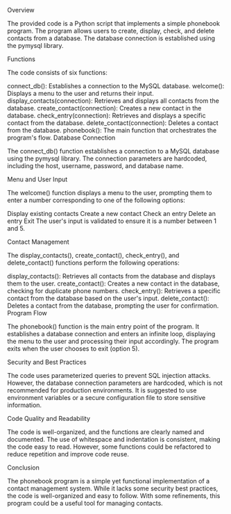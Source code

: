 Overview

The provided code is a Python script that implements a simple phonebook program. The program allows users to create, display, check, and delete contacts from a database. The database connection is established using the pymysql library.

Functions

The code consists of six functions:

connect_db(): Establishes a connection to the MySQL database.
welcome(): Displays a menu to the user and returns their input.
display_contacts(connection): Retrieves and displays all contacts from the database.
create_contact(connection): Creates a new contact in the database.
check_entry(connection): Retrieves and displays a specific contact from the database.
delete_contact(connection): Deletes a contact from the database.
phonebook(): The main function that orchestrates the program's flow.
Database Connection

The connect_db() function establishes a connection to a MySQL database using the pymysql library. The connection parameters are hardcoded, including the host, username, password, and database name.

Menu and User Input

The welcome() function displays a menu to the user, prompting them to enter a number corresponding to one of the following options:

Display existing contacts
Create a new contact
Check an entry
Delete an entry
Exit
The user's input is validated to ensure it is a number between 1 and 5.

Contact Management

The display_contacts(), create_contact(), check_entry(), and delete_contact() functions perform the following operations:

display_contacts(): Retrieves all contacts from the database and displays them to the user.
create_contact(): Creates a new contact in the database, checking for duplicate phone numbers.
check_entry(): Retrieves a specific contact from the database based on the user's input.
delete_contact(): Deletes a contact from the database, prompting the user for confirmation.
Program Flow

The phonebook() function is the main entry point of the program. It establishes a database connection and enters an infinite loop, displaying the menu to the user and processing their input accordingly. The program exits when the user chooses to exit (option 5).

Security and Best Practices

The code uses parameterized queries to prevent SQL injection attacks. However, the database connection parameters are hardcoded, which is not recommended for production environments. It is suggested to use environment variables or a secure configuration file to store sensitive information.

Code Quality and Readability

The code is well-organized, and the functions are clearly named and documented. The use of whitespace and indentation is consistent, making the code easy to read. However, some functions could be refactored to reduce repetition and improve code reuse.

Conclusion

The phonebook program is a simple yet functional implementation of a contact management system. While it lacks some security best practices, the code is well-organized and easy to follow. With some refinements, this program could be a useful tool for managing contacts.
